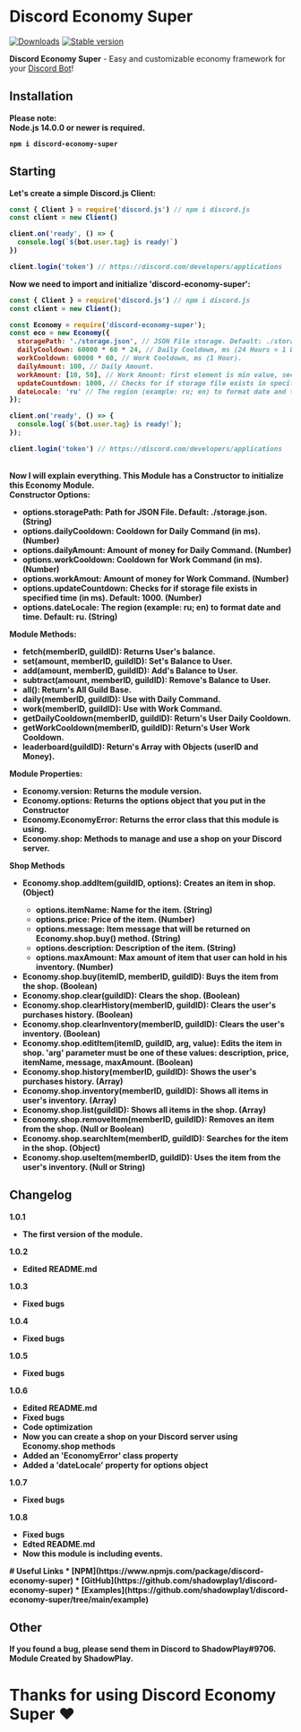 # Discord Economy Super

[![Downloads](https://img.shields.io/npm/dt/discord-economy-super?style=for-the-badge)](https://www.npmjs.com/package/discord-economy-super)
[![Stable version](https://img.shields.io/npm/v/discord-economy-super?style=for-the-badge)](https://www.npmjs.com/package/discord-economy-super)

<b>Discord Economy Super</b> - Easy and customizable economy framework for your [Discord Bot](https://discord.js.org/#/)!

## Installation
<b>Please note:</br><b>
<b>Node.js 14.0.0 or newer is required.</b>
```console
npm i discord-economy-super
```

## Starting
<b>Let's create a simple Discord.js Client:</b>
```js
const { Client } = require('discord.js') // npm i discord.js
const client = new Client()

client.on('ready', () => {
  console.log(`${bot.user.tag} is ready!`)
})

client.login('token') // https://discord.com/developers/applications
```
<b>Now we need to import and initialize 'discord-economy-super':</b>
```js
const { Client } = require('discord.js') // npm i discord.js
const client = new Client();

const Economy = require('discord-economy-super');
const eco = new Economy({
  storagePath: './storage.json', // JSON File storage. Default: ./storage.json.
  dailyCooldown: 60000 * 60 * 24, // Daily Cooldown, ms (24 Hours = 1 Day).
  workCooldown: 60000 * 60, // Work Cooldown, ms (1 Hour).
  dailyAmount: 100, // Daily Amount.
  workAmount: [10, 50], // Work Amount: first element is min value, second is max value (It also can be a Number).
  updateCountdown: 1000, // Checks for if storage file exists in specified time (in ms). Default: 1000.
  dateLocale: 'ru' // The region (example: ru; en) to format date and time. Default: ru.
});

client.on('ready', () => {
  console.log(`${bot.user.tag} is ready!`);
});

client.login('token') // https://discord.com/developers/applications
```
<br>
<b>Now I will explain everything.</b>
<b>This Module has a Constructor to initialize this Economy Module.</b>
<br/>
<b>Constructor Options:</b>
<ul>
  <li><b>options.storagePath</b>: <b>Path for JSON File. Default: ./storage.json. (String)</b></li>
  <li><b>options.dailyCooldown</b>: <b>Cooldown for Daily Command (in ms). (Number)</b></li>
  <li><b>options.dailyAmount</b>: <b>Amount of money for Daily Command. (Number)</b></li>
  <li><b>options.workCooldown</b>: <b>Cooldown for Work Command (in ms). (Number)</b></li>
  <li><b>options.workAmout</b>: <b>Amount of money for Work Command. (Number)</b></li>
  <li><b>options.updateCountdown</b>: <b>Checks for if storage file exists in specified time (in ms). Default: 1000. (Number)</b></li>
  <li><b>options.dateLocale</b>: <b>The region (example: ru; en) to format date and time. Default: ru. (String)</b></li>
</ul>
<b>Module Methods:</b>
<ul>
  <li><b>fetch(memberID, guildID)</b>: <b>Returns User's balance.</b></li>
  <li><b>set(amount, memberID, guildID)</b>: <b>Set's Balance to User.</b></li>
  <li><b>add(amount, memberID, guildID)</b>: <b>Add's Balance to User.</b></li>
  <li><b>subtract(amount, memberID, guildID)</b>: <b>Remove's Balance to User.</b></li>
  <li><b>all()</b>: <b>Return's All Guild Base.</b></li>
  <li><b>daily(memberID, guildID)</b>: <b>Use with Daily Command.</b></li>
  <li><b>work(memberID, guildID)</b>: <b>Use with Work Command.</b></li>
  <li><b>getDailyCooldown(memberID, guildID)</b>: <b>Return's User Daily Cooldown.</b></li>
  <li><b>getWorkCooldown(memberID, guildID)</b>: <b>Return's User Work Cooldown.</b></li>
  <li><b>leaderboard(guildID)</b>: <b>Return's Array with Objects (userID and Money).</b></li>
</ul>
<b>Module Properties:</b>
<ul>
<li><b>Economy.version</b>: <b>Returns the module version.</b></li>
<li><b>Economy.options</b>: <b>Returns the options object that you put in the Constructor</b></li>
<li><b>Economy.EconomyError</b>: <b>Returns the error class that this module is using.</b></li>
<li><b>Economy.shop</b>: <b>Methods to manage and use a shop on your Discord server.</b></li>
</ul>
<b>Shop Methods</b>
<ul>
<li><b>Economy.shop.addItem(guildID, options)</b>: <b>Creates an item in shop. (Object)</b></li>
   <ul>
   <li><b>options.itemName</b>: <b>Name for the item. (String)</b></li>
   <li><b>options.price</b>: <b>Price of the item. (Number)</b></li>
   <li><b>options.message</b>: <b>Item message that will be returned on Economy.shop.buy() method. (String)</b></li>
   <li><b>options.description</b>: <b>Description of the item. (String)</b></li> 
   <li><b>options.maxAmount</b>: <b>Max amount of item that user can hold in his inventory. (Number)</b></li>
</ul>
</li> 
<li><b>Economy.shop.buy(itemID, memberID, guildID)</b>: <b>Buys the item from the shop. (Boolean)</b></li>
<li><b>Economy.shop.clear(guildID)</b>: <b>Clears the shop. (Boolean)</b></li>
<li><b>Economy.shop.clearHistory(memberID, guildID)</b>: <b>Clears the user's purchases history. (Boolean)</b></li>
<li><b>Economy.shop.clearInventory(memberID, guildID)</b>: <b>Clears the user's inventory. (Boolean)</b></li>
<li><b>Economy.shop.editItem(itemID, guildID, arg, value)</b>: <b>Edits the item in shop. 'arg' parameter must be one of these values: description, price, itemName, message, maxAmount. (Boolean)</b></li>
<li><b>Economy.shop.history(memberID, guildID)</b>: <b>Shows the user's purchases history. (Array)</b></li>
<li><b>Economy.shop.inventory(memberID, guildID)</b>: <b>Shows all items in user's inventory. (Array)</b></li>
<li><b>Economy.shop.list(guildID)</b>: <b>Shows all items in the shop. (Array)</b></li>
<li><b>Economy.shop.removeItem(memberID, guildID)</b>: <b>Removes an item from the shop. (Null or Boolean)</b></li>
<li><b>Economy.shop.searchItem(memberID, guildID)</b>: <b>Searches for the item in the shop. (Object)</b></li>
<li><b>Economy.shop.useItem(memberID, guildID)</b>: <b>Uses the item from the user's inventory. (Null or String)</b></li>
</ul>

## Changelog
<b>1.0.1</b>
<ul>
  <li><b>The first version of the module.</b></li>
</ul>
<b>1.0.2</b>
<ul>
  <li><b>Edited README.md</b></li>
</ul>
<b>1.0.3</b>
<ul>
  <li><b>Fixed bugs</b></li>
</ul>
<b>1.0.4</b>
<ul>
  <li><b>Fixed bugs</b></li>
</ul>
<b>1.0.5</b>
<ul>
  <li><b>Fixed bugs</b></li>
</ul>
<b>1.0.6</b>
<ul>
  <li><b>Edited README.md</b></li>
  <li><b>Fixed bugs</b></li>
  <li><b>Code optimization</b></li>
  <li><b>Now you can create a shop on your Discord server using Economy.shop methods</b></li>
  <li><b>Added an 'EconomyError' class property</b></li>
  <li><b>Added a 'dateLocale' property for options object</b></li>
</ul>
<b>1.0.7</b>
<ul>
  <li><b>Fixed bugs</b></li>
</ul>
<b>1.0.8</b>
<ul>
<li><b>Fixed bugs</b></li>
<li><b>Edted README.md</b></li>
<li><b>Now this module is including events.</b></li>
</ul>
# Useful Links
* [NPM](https://www.npmjs.com/package/discord-economy-super)
* [GitHub](https://github.com/shadowplay1/discord-economy-super)
* [Examples](https://github.com/shadowplay1/discord-economy-super/tree/main/example)

## Other
<b>If you found a bug, please send them in Discord to ShadowPlay#9706.</b><br/>
<b>Module Created by ShadowPlay.</b>
# Thanks for using Discord Economy Super ♥